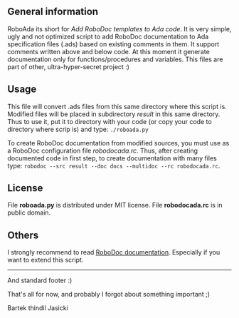 ## General information

RoboAda its short for *Add RoboDoc templates to Ada code*. It is very simple,
ugly and not optimized script to add RoboDoc documentation to Ada specification
files (.ads) based on existing comments in them. It support comments written
above and below code. At this moment it generate documentation only for
functions/procedures and variables. This files are part of other,
ultra-hyper-secret project :)

## Usage

This file will convert .ads files from this same directory where this script
is. Modified files will be placed in subdirectory *result* in this same
directory. Thus to use it, put it to directory with your code (or copy your
code to directory where scrip is) and type: `./roboada.py`

To create RoboDoc documentation from modified sources, you must use as a
RoboDoc configuration file *robodocada.rc*. Thus, after creating documented
code in first step, to create documentation with many files type: `robodoc
--src result --doc docs --multidoc --rc robodocada.rc`.

## License

File **roboada.py** is distributed under MIT license.
File **robodocada.rc** is in public domain.

## Others

I strongly recommend to read [RoboDoc documentation](https://rfsber.home.xs4all.nl/Robo/pages/robodoc-49942-user-manual.html).
Especially if you want to extend this script.

----

And standard footer :)

That's all for now, and probably I forgot about something important ;)

Bartek thindil Jasicki
